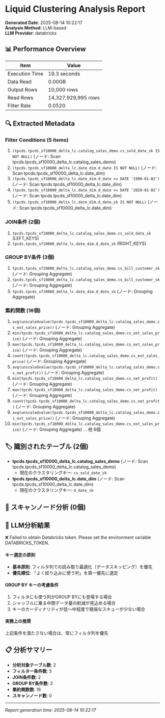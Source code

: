 # Liquid Clustering Analysis Report

**Generated Date**: 2025-08-14 10:22:17  
**Analysis Method**: LLM-based  
**LLM Provider**: databricks

## 📊 Performance Overview

| Item | Value |
|------|-----|
| Execution Time | 19.3 seconds |
| Data Read | 0.00GB |
| Output Rows | 10,000 rows |
| Read Rows | 14,327,929,995 rows |
| Filter Rate | 0.0520 |

## 🔍 Extracted Metadata

### Filter Conditions (5 items)
1. `(tpcds.tpcds_sf10000_delta_lc.catalog_sales_demo.cs_sold_date_sk IS NOT NULL)` (ノード: Scan tpcds.tpcds_sf10000_delta_lc.catalog_sales_demo)
2. `(tpcds.tpcds_sf10000_delta_lc.date_dim.d_date IS NOT NULL)` (ノード: Scan tpcds.tpcds_sf10000_delta_lc.date_dim)
3. `(tpcds.tpcds_sf10000_delta_lc.date_dim.d_date >= DATE '1990-01-02')` (ノード: Scan tpcds.tpcds_sf10000_delta_lc.date_dim)
4. `(tpcds.tpcds_sf10000_delta_lc.date_dim.d_date <= DATE '2020-01-02')` (ノード: Scan tpcds.tpcds_sf10000_delta_lc.date_dim)
5. `(tpcds.tpcds_sf10000_delta_lc.date_dim.d_date_sk IS NOT NULL)` (ノード: Scan tpcds.tpcds_sf10000_delta_lc.date_dim)

### JOIN条件 (2個)
1. `tpcds.tpcds_sf10000_delta_lc.catalog_sales_demo.cs_sold_date_sk` (LEFT_KEYS)
2. `tpcds.tpcds_sf10000_delta_lc.date_dim.d_date_sk` (RIGHT_KEYS)

### GROUP BY条件 (3個)
1. `tpcds.tpcds_sf10000_delta_lc.catalog_sales_demo.cs_bill_customer_sk` (ノード: Grouping Aggregate)
2. `tpcds.tpcds_sf10000_delta_lc.catalog_sales_demo.cs_bill_customer_sk` (ノード: Grouping Aggregate)
3. `tpcds.tpcds_sf10000_delta_lc.date_dim.d_date_sk` (ノード: Grouping Aggregate)

### 集約関数 (16個)
1. `avg(unscaledvalue(tpcds.tpcds_sf10000_delta_lc.catalog_sales_demo.cs_ext_sales_price))` (ノード: Grouping Aggregate)
2. `min(tpcds.tpcds_sf10000_delta_lc.catalog_sales_demo.cs_ext_sales_price)` (ノード: Grouping Aggregate)
3. `max(tpcds.tpcds_sf10000_delta_lc.catalog_sales_demo.cs_ext_sales_price)` (ノード: Grouping Aggregate)
4. `count(tpcds.tpcds_sf10000_delta_lc.catalog_sales_demo.cs_ext_sales_price)` (ノード: Grouping Aggregate)
5. `avg(unscaledvalue(tpcds.tpcds_sf10000_delta_lc.catalog_sales_demo.cs_net_profit))` (ノード: Grouping Aggregate)
6. `min(tpcds.tpcds_sf10000_delta_lc.catalog_sales_demo.cs_net_profit)` (ノード: Grouping Aggregate)
7. `max(tpcds.tpcds_sf10000_delta_lc.catalog_sales_demo.cs_net_profit)` (ノード: Grouping Aggregate)
8. `count(tpcds.tpcds_sf10000_delta_lc.catalog_sales_demo.cs_net_profit)` (ノード: Grouping Aggregate)
9. `avg(unscaledvalue(tpcds.tpcds_sf10000_delta_lc.catalog_sales_demo.cs_ext_sales_price))` (ノード: Grouping Aggregate)
10. `min(tpcds.tpcds_sf10000_delta_lc.catalog_sales_demo.cs_ext_sales_price)` (ノード: Grouping Aggregate)
... 他 6個

## 🏷️ 識別されたテーブル (2個)

- **tpcds.tpcds_sf10000_delta_lc.catalog_sales_demo** (ノード: Scan tpcds.tpcds_sf10000_delta_lc.catalog_sales_demo)
  - 現在のクラスタリングキー: `cs_sold_date_sk`
- **tpcds.tpcds_sf10000_delta_lc.date_dim** (ノード: Scan tpcds.tpcds_sf10000_delta_lc.date_dim)
  - 現在のクラスタリングキー: `d_date_sk`

## 🔎 スキャンノード分析 (0個)


## 🤖 LLM分析結果

❌ Failed to obtain Databricks token. Please set the environment variable DATABRICKS_TOKEN.

#### キー選定の原則
- **基本原則**: フィルタ列での読み取り最適化（データスキッピング）を優先
- **優先順位**: 「よく絞り込みに使う列」を第一優先に選定

#### GROUP BY キーの考慮条件

1. フィルタにも使う列がGROUP BYにも登場する場合
2. シャッフルに乗る中間データ量の削減が見込める場合
3. キーのカーディナリティが低〜中程度で極端なスキューが少ない場合

#### 実務上の推奨

上記条件を満たさない場合は、常にフィルタ列を優先

## 📋 分析サマリー

- **分析対象テーブル数**: 2
- **フィルター条件数**: 5
- **JOIN条件数**: 2
- **GROUP BY条件数**: 3
- **集約関数数**: 16
- **スキャンノード数**: 0

---
*Report generation time: 2025-08-14 10:22:17*
